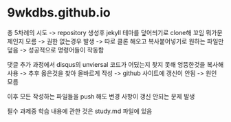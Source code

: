 # 9wkdbs.github.io

총 5차례의 시도
-> repository 생성후 jekyll 테마를 덮어씌기로 clone해 꼬임 뭐가문제인지 모름
-> 권한 없는경우 발생
-> 따로 클론 해오고 복사붙어넣기로 원하는 파일만 덮음
-> 성공적으로 명령어들이 작동함

댓글 추가 과정에서 disqus의 unviersal 코드가 어딨는지 찾지 못해 엉뚱한것을 복사해 사용
-> 추후 옳은것을 찾아 올바르게 작성
-> github 사이트에 갱신이 안됨
-> 원인 모름

이후 모든 작성하는 파일들을 push 해도 변경 사항이 갱신 안되는 문제 발생

필수 과제중 학습 내용에 관한 것은 study.md 파일에 있음